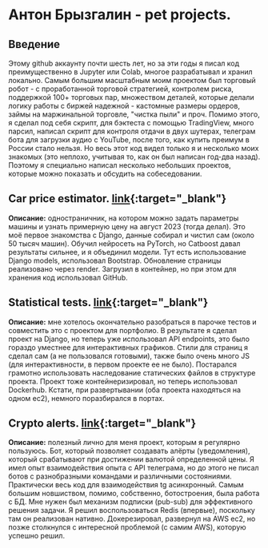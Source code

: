 # Антон Брызгалин - pet projects.

## Введение

Этому github аккаунту почти шесть лет, но за эти годы я писал код преимущественно в Jupyter или Colab, многое разрабатывал и хранил локально. Самым большим масштабным моим проектом был торговый робот - с проработанной торговой стратегией, контролем риска, поддержкой 100+ торговых пар, множеством деталей, которые делали логику работы с биржей надежной  - кастомные размеры ордеров, займы на маржинальной торговле, "чистка пыли" и проч. Помимо этого, я сделал под себя скрипт, для бэктеста с помощью TradingView, много парсил, написал скрипт для контроля отдачи в двух шутерах, телеграм бота для загрузки аудио с YouTube, после того, как купить преимум в России стало нельзя. Но весь этот код видел только я и несколько моих знакомых (это неплохо, учитывая то, как он был написан год-два назад). Поэтому я специально написал несколько небольших проектов, которые можно показать и обсудить на собеседовании.

## Сar price estimator. [link](http://16.16.132.52/estimator/){:target="_blank"}

**Описание:** одностраничник, на котором можно задать параметры машины и узнать примерную цену на август 2023 (тогда делал). Это моё первое знакомства с Django, данные собирал и чистил сам (около 50 тысяч машин). Обучил нейросеть на PyTorch, но Catboost давал результаты сильнее, и я объединил модели. Тут есть использование Django models, использовал Bootstrap. Обновление страницы реализовано через render. Загрузил в контейнер, но при этом для хранения код использовал GitHub.


## Statistical tests.  [link](http://16.16.132.52:8080/en/t_test/plot/){:target="_blank"}

**Описание:** мне хотелось окончательно разобраться в парочке тестов и совместить это с проектом для портфолио. В результате я сделал проект на Django, но теперь уже использовал API endpoints, это было гораздо уместнее для интерактивных графиков. Стили для страниц я сделал сам (а не пользовался готовыми), также было очень много JS (для интерактивности, в первом проекте ее не было). Постарался грамотно использовать наследование статических файлов в структуре проекта. Проект тоже контейнеризировал, но теперь использовал Dockerhub. Кстати, при развертывании (оба проекта находяться на одном ec2), немного поразбирался в портах.

## Crypto alerts.  [link](https://t.me/crptlrtsbot){:target="_blank"}
**Описание:** полезный лично для меня проект, которым я регулярно пользуюсь. Бот, который позволяет создавать алёрты (уведомления), который срабатывают при достижении валютой определенной цены. Я имел опыт взаимодействия опыта с API телеграма, но до этого не писал ботов с разнобразными командами и различными состояниями. Практически весь код для взаимодействия tg асинхронный. Самым большим новшиством, помимо, собственно, ботостроения, была работа с БД. Мне нужен был механизм подписки (pub-sub) для эффективного решения задачи. Я решил воспользоваться Redis (впервые), поскольку там он реализован нативно. Докерезировал, развернул на AWS ec2, но позже столкнулся с интересной проблемой (с самим AWS), которую успешно решил.


